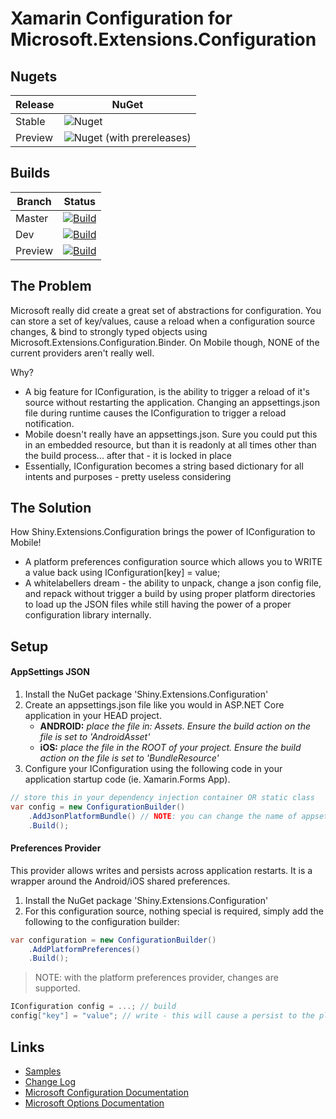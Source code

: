 # Xamarin Configuration for Microsoft.Extensions.Configuration

## Nugets

|Release|NuGet|
|-------|-----|
|Stable|![Nuget](https://img.shields.io/nuget/v/shiny.extensions.configuration?style=for-the-badge)|
|Preview|![Nuget (with prereleases)](https://img.shields.io/nuget/vpre/shiny.extensions.configuration?style=for-the-badge)|


## Builds

|Branch|Status|
|------|------|
|Master|[![Build](https://github.com/shinyorg/configurationextensions/actions/workflows/build.yml/badge.svg)](https://github.com/shinyorg/configurationextensions/actions/workflows/build.yml)|
|Dev|[![Build](https://github.com/shinyorg/configurationextensions/actions/workflows/build.yml/badge.svg?branch=dev)](https://github.com/shinyorg/configurationextensions/actions/workflows/build.yml)|
|Preview|[![Build](https://github.com/shinyorg/configurationextensions/actions/workflows/build.yml/badge.svg?branch=preview)](https://github.com/shinyorg/configurationextensions/actions/workflows/build.yml)|


## The Problem

Microsoft really did create a great set of abstractions for configuration.  You can store a set of key/values, cause a reload when a configuration source changes, & bind to strongly typed objects using Microsoft.Extensions.Configuration.Binder. On Mobile though, NONE of the current providers aren't really well.

Why?
* A big feature for IConfiguration, is the ability to trigger a reload of it's source without restarting the application.  Changing an appsettings.json file during runtime causes the IConfiguration to trigger a reload notification. 
* Mobile doesn't really have an appsettings.json.  Sure you could put this in an embedded resource, but than it is readonly at all times other than the build process... after that - it is locked in place
* Essentially, IConfiguration becomes a string based dictionary for all intents and purposes - pretty useless considering

## The Solution

How Shiny.Extensions.Configuration brings the power of IConfiguration to Mobile!
* A platform preferences configuration source which allows you to WRITE a value back using IConfiguration[key] = value;
* A whitelabellers dream - the ability to unpack, change a json config file, and repack without trigger a build by using proper platform directories to load up the JSON files while still having the power of a proper configuration library internally.

## Setup

#### AppSettings JSON

1. Install the NuGet package 'Shiny.Extensions.Configuration'
2. Create an appsettings.json file like you would in ASP.NET Core application in your HEAD project.
    * **ANDROID:** *place the file in: Assets.  Ensure the build action on the file is set to 'AndroidAsset'*
    * **iOS:** *place the file in the ROOT of your project.  Ensure the build action on the file is set to 'BundleResource'*
3. Configure your IConfiguration using the following code in your application startup code (ie. Xamarin.Forms App).

```csharp
// store this in your dependency injection container OR static class
var config = new ConfigurationBuilder()
    .AddJsonPlatformBundle() // NOTE: you can change the name of appsettings.json to something else and pass as an argument here
    .Build();
```

#### Preferences Provider

This provider allows writes and persists across application restarts.  It is a wrapper around the Android/iOS shared preferences.

1. Install the NuGet package 'Shiny.Extensions.Configuration'
2. For this configuration source, nothing special is required, simply add the following to the configuration builder:

```csharp
var configuration = new ConfigurationBuilder()
    .AddPlatformPreferences()
    .Build();
```

> NOTE: with the platform preferences provider, changes are supported.

```csharp
IConfiguration config = ...; // build
config["key"] = "value"; // write - this will cause a persist to the platform prefs and also trigger Option reloated events
```

## Links
* [Samples](https://github.com/shinyorg/ConfigurationExtensions/tree/master/Sample)
* [Change Log](changelog.md)
* [Microsoft Configuration Documentation](https://docs.microsoft.com/en-us/aspnet/core/fundamentals/configuration/?view=aspnetcore-6.0)
* [Microsoft Options Documentation](https://docs.microsoft.com/en-us/aspnet/core/fundamentals/configuration/options?view=aspnetcore-6.0)
